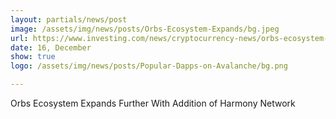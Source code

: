 ```yaml
---
layout: partials/news/post
image: /assets/img/news/posts/Orbs-Ecosystem-Expands/bg.jpeg
url: https://www.investing.com/news/cryptocurrency-news/orbs-ecosystem-expands-further-with-addition-of-harmony-network-2714138
date: 16, December
show: true
logo: /assets/img/news/posts/Popular-Dapps-on-Avalanche/bg.png

---
```



Orbs Ecosystem Expands Further With Addition of Harmony Network

